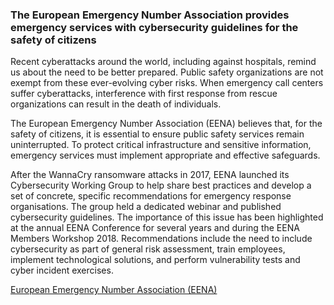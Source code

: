 ### The European Emergency Number Association provides emergency services with cybersecurity guidelines for the safety of citizens

Recent cyberattacks around the world, including against hospitals, remind us about the need to be better prepared. Public safety organizations are not exempt from these ever-evolving cyber risks. When emergency call centers suffer cyberattacks, interference with first response from rescue organizations can result in the death of individuals.

The European Emergency Number Association (EENA) believes that, for the safety of citizens, it is essential to ensure public safety services remain uninterrupted. To protect critical infrastructure and sensitive information, emergency services must implement appropriate and effective safeguards.

After the WannaCry ransomware attacks in 2017, EENA launched its Cybersecurity Working Group to help share best practices and develop a set of concrete, specific recommendations for emergency response organisations. The group held a dedicated webinar and published cybersecurity guidelines. The importance of this issue has been highlighted at the annual EENA Conference for several years and during the EENA Members Workshop 2018. Recommendations include the need to include cybersecurity as part of general risk assessment, train employees, implement technological solutions, and perform vulnerability tests and cyber incident exercises.

[European Emergency Number Association (EENA)](https://eena.org/)
